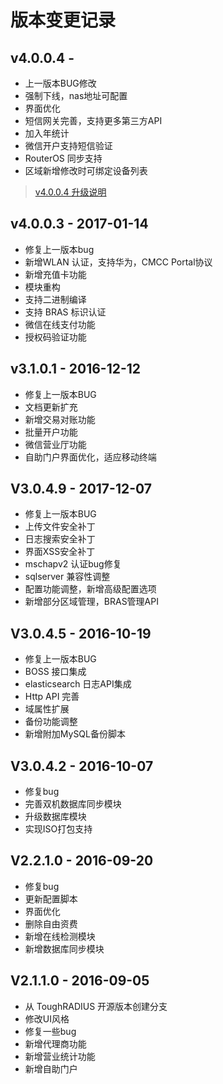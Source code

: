 # 版本变更记录


## v4.0.0.4 - 

- 上一版本BUG修改
- 强制下线，nas地址可配置
- 界面优化
- 短信网关完善，支持更多第三方API
- 加入年统计
- 微信开户支持短信验证
- RouterOS 同步支持
- 区域新增修改时可绑定设备列表

> [v4.0.0.4 升级说明](../pages/upgrades/v4004.md)


## v4.0.0.3 - 2017-01-14

- 修复上一版本bug
- 新增WLAN 认证，支持华为，CMCC Portal协议
- 新增充值卡功能
- 模块重构
- 支持二进制编译
- 支持 BRAS 标识认证
- 微信在线支付功能
- 授权码验证功能


## v3.1.0.1 - 2016-12-12

- 修复上一版本BUG
- 文档更新扩充
- 新增交易对账功能
- 批量开户功能
- 微信营业厅功能
- 自助门户界面优化，适应移动终端


## V3.0.4.9 - 2017-12-07

- 修复上一版本BUG
- 上传文件安全补丁
- 日志搜索安全补丁
- 界面XSS安全补丁
- mschapv2 认证bug修复
- sqlserver 兼容性调整
- 配置功能调整，新增高级配置选项
- 新增部分区域管理，BRAS管理API


## V3.0.4.5 - 2016-10-19

- 修复上一版本BUG
- BOSS 接口集成
- elasticsearch 日志API集成
- Http API 完善
- 域属性扩展
- 备份功能调整
- 新增附加MySQL备份脚本


## V3.0.4.2 - 2016-10-07

- 修复bug
- 完善双机数据库同步模块
- 升级数据库模块
- 实现ISO打包支持

## V2.2.1.0 - 2016-09-20

- 修复bug
- 更新配置脚本
- 界面优化
- 删除自由资费
- 新增在线检测模块
- 新增数据库同步模块

## V2.1.1.0 - 2016-09-05

- 从 ToughRADIUS 开源版本创建分支
- 修改UI风格
- 修复一些bug
- 新增代理商功能
- 新增营业统计功能
- 新增自助门户
















